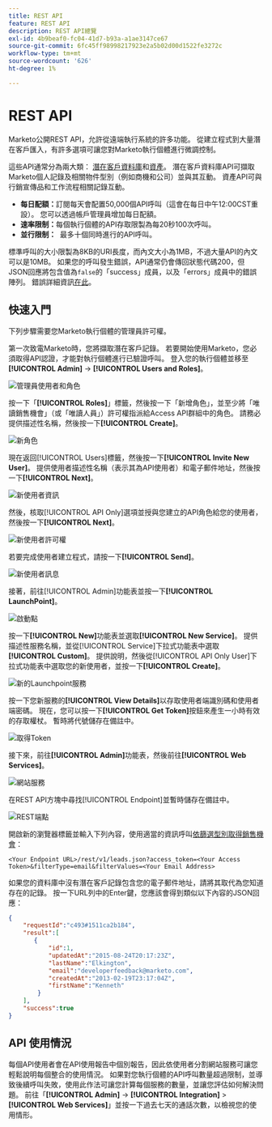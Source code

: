 ```yaml
---
title: REST API
feature: REST API
description: REST API總覽
exl-id: 4b9beaf0-fc04-41d7-b93a-a1ae3147ce67
source-git-commit: 6fc45ff98998217923e2a5b02d00d1522fe3272c
workflow-type: tm+mt
source-wordcount: '626'
ht-degree: 1%

---
```


# REST API

Marketo公開REST API，允許從遠端執行系統的許多功能。 從建立程式到大量潛在客戶匯入，有許多選項可讓您對Marketo執行個體進行微調控制。

這些API通常分為兩大類： [潛在客戶資料庫](https://developer.adobe.com/marketo-apis/api/mapi/)和[資產](https://developer.adobe.com/marketo-apis/api/asset/)。 潛在客戶資料庫API可擷取Marketo個人記錄及相關物件型別（例如商機和公司）並與其互動。 資產API可與行銷宣傳品和工作流程相關記錄互動。

- **每日配額：**&#x200B;訂閱每天會配置50,000個API呼叫（這會在每日中午12:00CST重設）。 您可以透過帳戶管理員增加每日配額。
- **速率限制：**&#x200B;每個執行個體的API存取限製為每20秒100次呼叫。
- **並行限制：**  最多十個同時進行的API呼叫。

標準呼叫的大小限製為8KB的URI長度，而內文大小為1MB，不過大量API的內文可以是10MB。 如果您的呼叫發生錯誤，API通常仍會傳回狀態代碼200，但JSON回應將包含值為`false`的「success」成員，以及「errors」成員中的錯誤陣列。 錯誤詳細資訊[在此](error-codes.md)。

## 快速入門

下列步驟需要您Marketo執行個體的管理員許可權。

第一次致電Marketo時，您將擷取潛在客戶記錄。 若要開始使用Marketo，您必須取得API認證，才能對執行個體進行已驗證呼叫。 登入您的執行個體並移至&#x200B;**[!UICONTROL Admin]** -> **[!UICONTROL Users and Roles]**。

![管理員使用者和角色](assets/admin-users-and-roles.png)

按一下「**[!UICONTROL Roles]**」標籤，然後按一下「新增角色」，並至少將「唯讀銷售機會」（或「唯讀人員」）許可權指派給Access API群組中的角色。 請務必提供描述性名稱，然後按一下&#x200B;**[!UICONTROL Create]**。

![新角色](assets/new-role.png)

現在返回[!UICONTROL Users]標籤，然後按一下&#x200B;**[!UICONTROL Invite New User]**。 提供使用者描述性名稱（表示其為API使用者）和電子郵件地址，然後按一下&#x200B;**[!UICONTROL Next]**。

![新使用者資訊](assets/new-user-info.png)

然後，核取[!UICONTROL API Only]選項並授與您建立的API角色給您的使用者，然後按一下&#x200B;**[!UICONTROL Next]**。

![新使用者許可權](assets/new-user-permissions.png)

若要完成使用者建立程式，請按一下&#x200B;**[!UICONTROL Send]**。

![新使用者訊息](assets/new-user-message.png)

接著，前往[!UICONTROL Admin]功能表並按一下&#x200B;**[!UICONTROL LaunchPoint]**。

![啟動點](assets/admin-launchpoint.png)

按一下&#x200B;**[!UICONTROL New]**&#x200B;功能表並選取&#x200B;**[!UICONTROL New Service]**。 提供描述性服務名稱，並從[!UICONTROL Service]下拉式功能表中選取&#x200B;**[!UICONTROL Custom]**。 提供說明，然後從[!UICONTROL API Only User]下拉式功能表中選取您的新使用者，並按一下&#x200B;**[!UICONTROL Create]**。

![新的Launchpoint服務](assets/admin-launchpoint-new-service.png)

按一下您新服務的&#x200B;**[!UICONTROL View Details]**&#x200B;以存取使用者端識別碼和使用者端密碼。 現在，您可以按一下&#x200B;**[!UICONTROL Get Token]**&#x200B;按鈕來產生一小時有效的存取權杖。 暫時將代號儲存在備註中。

![取得Token](assets/get-token.png)

接下來，前往&#x200B;**[!UICONTROL Admin]**&#x200B;功能表，然後前往&#x200B;**[!UICONTROL Web Services]**。

![網站服務](assets/admin-web-services.png)

在REST API方塊中尋找[!UICONTROL Endpoint]並暫時儲存在備註中。

![REST端點](assets/admin-web-services-rest-endpoint-1.png)

開啟新的瀏覽器標籤並輸入下列內容，使用適當的資訊呼叫[依篩選型別取得銷售機會](https://developer.adobe.com/marketo-apis/api/mapi/#tag/Leads/operation/getLeadsByFilterUsingGET)：

```
<Your Endpoint URL>/rest/v1/leads.json?access_token=<Your Access Token>&filterType=email&filterValues=<Your Email Address>
```

如果您的資料庫中沒有潛在客戶記錄包含您的電子郵件地址，請將其取代為您知道存在的記錄。 按一下URL列中的Enter鍵，您應該會得到類似以下內容的JSON回應：

```json
{
    "requestId":"c493#1511ca2b184",
    "result":[
       {
           "id":1,
           "updatedAt":"2015-08-24T20:17:23Z",
           "lastName":"Elkington",
           "email":"developerfeedback@marketo.com",
           "createdAt":"2013-02-19T23:17:04Z",
           "firstName":"Kenneth"
        }
    ],
    "success":true
}
```

## API 使用情況

每個API使用者會在API使用報告中個別報告，因此依使用者分割網站服務可讓您輕鬆說明每個整合的使用情況。 如果對您執行個體的API呼叫數量超過限制，並導致後續呼叫失敗，使用此作法可讓您計算每個服務的數量，並讓您評估如何解決問題。 前往「**[!UICONTROL Admin]** -> **[!UICONTROL Integration]** > **[!UICONTROL Web Services]**」並按一下過去七天的通話次數，以檢視您的使用情形。
